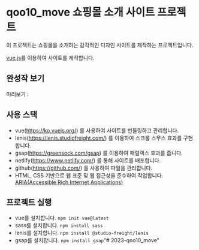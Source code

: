 # qoo10_move 쇼핑몰 소개 사이트 프로젝트

이 프로젝트는 쇼핑몰을 소개하는 감각적인 디자인 사이트를 제작하는 프로젝트입니다.
 
[vue.js]("깃주소")를 이용하여 사이트를 제작합니다.

## 완성작 보기 
미리보기 : 

## 사용 스택
- vue(https://ko.vuejs.org/) 를 사용하여 사이트를 번들링하고 관리합니다.
- lenis(https://lenis.studiofreight.com/) 를 이용하여 스크롤 스무스 효과를 구현합니다.
- gsap(https://greensock.com/gsap) 를 이용하여 패럴랙스 효과를 줍니다.
- netlify(https://www.netlify.com/) 를 통해 사이트를 배포합니다.
- github(https://github.com/) 을 사용하여 파일을 관리합니다.
- HTML, CSS 기반으로 웹 표준 및 웹 접근성을 준수하여 작업합니다. [ARIA(Accessible Rich Internet Applications)](https://developer.mozilla.org/en-US/docs/Web/Accessibility/ARIA/Roles)

## 프로젝트 실행
- vue를 설치합니다. `npm init vue@latest`
- sass를 설치합니다. `npm install sass`
- lenis를 설치합니다. `npm install @studio-freight/lenis`
- gsap를 설치합니다. `npm install gsap`"# 2023-qoo10_move" 
